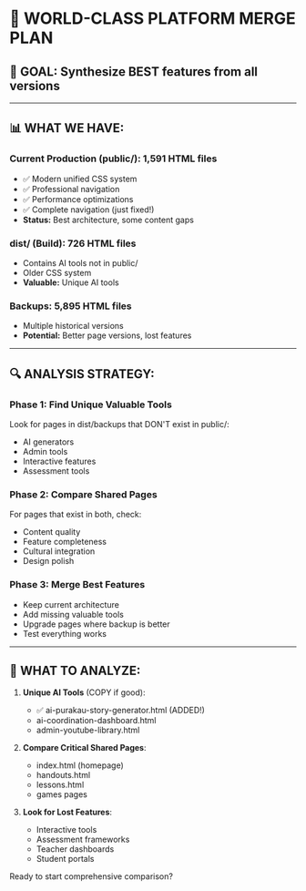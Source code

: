 # 🌟 WORLD-CLASS PLATFORM MERGE PLAN

## 🎯 GOAL: Synthesize BEST features from all versions

---

## 📊 WHAT WE HAVE:

### Current Production (public/): 1,591 HTML files
- ✅ Modern unified CSS system
- ✅ Professional navigation  
- ✅ Performance optimizations
- ✅ Complete navigation (just fixed!)
- **Status:** Best architecture, some content gaps

### dist/ (Build): 726 HTML files
- Contains AI tools not in public/
- Older CSS system
- **Valuable:** Unique AI tools

### Backups: 5,895 HTML files
- Multiple historical versions
- **Potential:** Better page versions, lost features

---

## 🔍 ANALYSIS STRATEGY:

### Phase 1: Find Unique Valuable Tools
Look for pages in dist/backups that DON'T exist in public/:
- AI generators
- Admin tools
- Interactive features
- Assessment tools

### Phase 2: Compare Shared Pages  
For pages that exist in both, check:
- Content quality
- Feature completeness
- Cultural integration
- Design polish

### Phase 3: Merge Best Features
- Keep current architecture
- Add missing valuable tools
- Upgrade pages where backup is better
- Test everything works

---

## 🎯 WHAT TO ANALYZE:

1. **Unique AI Tools** (COPY if good):
   - ✅ ai-purakau-story-generator.html (ADDED!)
   - ai-coordination-dashboard.html
   - admin-youtube-library.html

2. **Compare Critical Shared Pages**:
   - index.html (homepage)
   - handouts.html
   - lessons.html
   - games pages

3. **Look for Lost Features**:
   - Interactive tools
   - Assessment frameworks
   - Teacher dashboards
   - Student portals

Ready to start comprehensive comparison?

